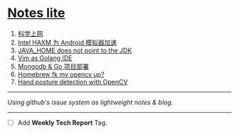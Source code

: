 # [Notes lite](https://github.com/rainyear/lolita/issues)


1. [科学上网](https://github.com/rainyear/lolita/issues/1)
2. [Intel HAXM 为 Android 模拟器加速](https://github.com/rainyear/lolita/issues/2)
3. [JAVA_HOME does not point to the JDK](https://github.com/rainyear/lolita/issues/3)
5. [Vim as Golang IDE](https://github.com/rainyear/lolita/issues/5)
6. [Mongodb & Go 项目部署](https://github.com/rainyear/lolita/issues/6)
7. [Homebrew fk my opencv up?](https://github.com/rainyear/lolita/issues/7)
8. [Hand posture detection with OpenCV](https://github.com/rainyear/lolita/issues/8)


---

_Using github's issue system as lightweight notes &amp; blog._

---

- [ ] Add **Weekly Tech Report** Tag.
